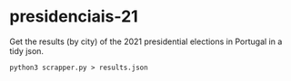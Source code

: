 # presidenciais-21
 
Get the results (by city) of the 2021 presidential elections in Portugal in a tidy json.

`python3 scrapper.py > results.json`